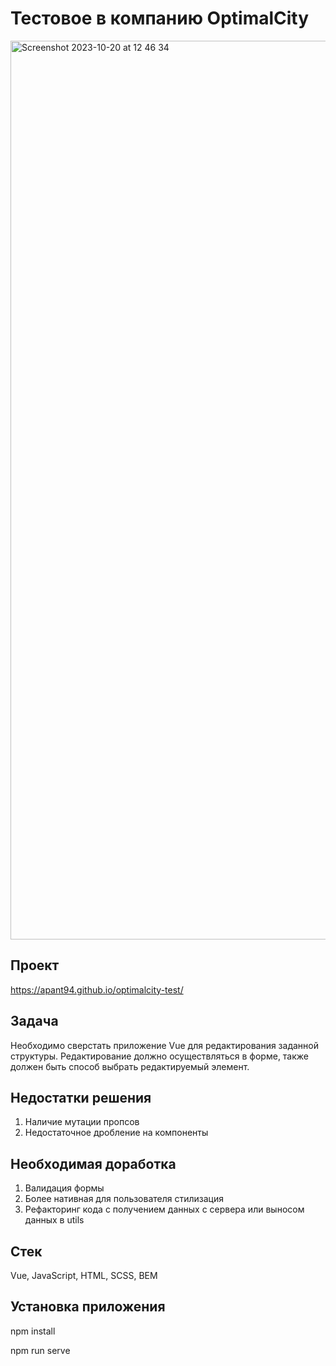 # Тестовое в компанию OptimalCity
<img width="1438" alt="Screenshot 2023-10-20 at 12 46 34" src="https://github.com/apant94/optimalcity-test/assets/103651974/5b4e1871-108b-41c6-a030-3756611078c6">

## Проект

https://apant94.github.io/optimalcity-test/

## Задача

Необходимо сверстать приложение Vue для редактирования заданной структуры. Редактирование должно осуществляться в форме, также должен быть способ выбрать редактируемый элемент.

## Недостатки решения

1. Наличие мутации пропсов
2. Недостаточное дробление на компоненты

## Необходимая доработка

1. Валидация формы
2. Более нативная для пользователя стилизация
3. Рефакторинг кода с получением данных с сервера или выносом данных в utils

## Стек

Vue, JavaScript, HTML, SCSS, BEM

## Установка приложения

npm install

npm run serve
